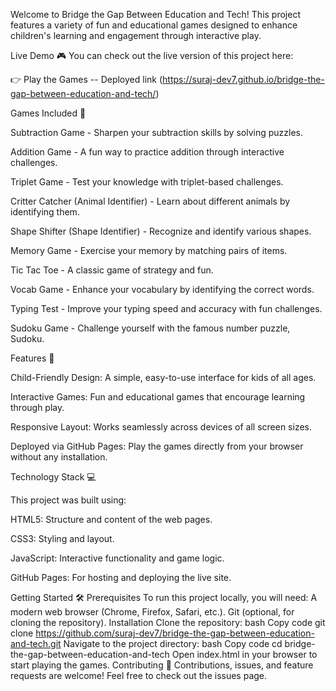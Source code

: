 Welcome to Bridge the Gap Between Education and Tech! 
This project features a variety of fun and educational games designed to enhance children's learning and engagement through interactive play.

Live Demo 🎮
You can check out the live version of this project here:

👉 Play the Games -- Deployed link (https://suraj-dev7.github.io/bridge-the-gap-between-education-and-tech/)

Games Included 🧠


Subtraction Game - Sharpen your subtraction skills by solving puzzles.


Addition Game - A fun way to practice addition through interactive challenges.


Triplet Game - Test your knowledge with triplet-based challenges.


Critter Catcher (Animal Identifier) - Learn about different animals by identifying them.


Shape Shifter (Shape Identifier) - Recognize and identify various shapes.


Memory Game - Exercise your memory by matching pairs of items.


Tic Tac Toe - A classic game of strategy and fun.


Vocab Game - Enhance your vocabulary by identifying the correct words.


Typing Test - Improve your typing speed and accuracy with fun challenges.


Sudoku Game - Challenge yourself with the famous number puzzle, Sudoku.


Features 🌟

Child-Friendly Design: A simple, easy-to-use interface for kids of all ages.

Interactive Games: Fun and educational games that encourage learning through play.

Responsive Layout: Works seamlessly across devices of all screen sizes.

Deployed via GitHub Pages: Play the games directly from your browser without any installation.


Technology Stack 💻


This project was built using:

HTML5: Structure and content of the web pages.


CSS3: Styling and layout.


JavaScript: Interactive functionality and game logic.


GitHub Pages: For hosting and deploying the live site.


Getting Started 🛠️
Prerequisites
To run this project locally, you will need:
A modern web browser (Chrome, Firefox, Safari, etc.).
Git (optional, for cloning the repository).
Installation
Clone the repository:
bash
Copy code
git clone https://github.com/suraj-dev7/bridge-the-gap-between-education-and-tech.git
Navigate to the project directory:
bash
Copy code
cd bridge-the-gap-between-education-and-tech
Open index.html in your browser to start playing the games.
Contributing 🤝
Contributions, issues, and feature requests are welcome! Feel free to check out the issues page.
